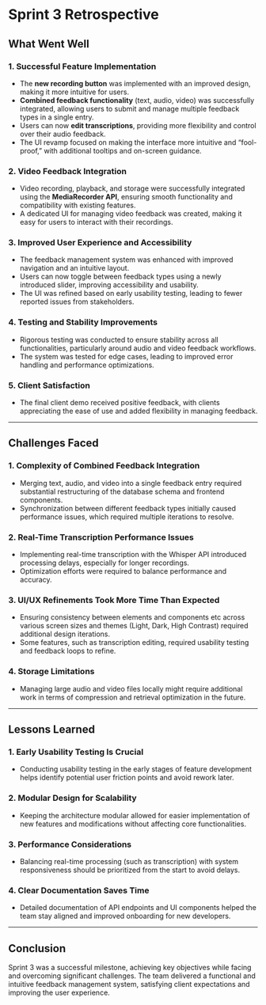 # Sprint 3 Retrospective

## What Went Well

### 1. Successful Feature Implementation
- The **new recording button** was implemented with an improved design, making it more intuitive for users.
- **Combined feedback functionality** (text, audio, video) was successfully integrated, allowing users to submit and manage multiple feedback types in a single entry.
- Users can now **edit transcriptions**, providing more flexibility and control over their audio feedback.
- The UI revamp focused on making the interface more intuitive and “fool-proof,” with additional tooltips and on-screen guidance.

### 2. Video Feedback Integration
- Video recording, playback, and storage were successfully integrated using the **MediaRecorder API**, ensuring smooth functionality and compatibility with existing features.
- A dedicated UI for managing video feedback was created, making it easy for users to interact with their recordings.

### 3. Improved User Experience and Accessibility
- The feedback management system was enhanced with improved navigation and an intuitive layout.
- Users can now toggle between feedback types using a newly introduced slider, improving accessibility and usability.
- The UI was refined based on early usability testing, leading to fewer reported issues from stakeholders.

### 4. Testing and Stability Improvements
- Rigorous testing was conducted to ensure stability across all functionalities, particularly around audio and video feedback workflows.
- The system was tested for edge cases, leading to improved error handling and performance optimizations.

### 5. Client Satisfaction
- The final client demo received positive feedback, with clients appreciating the ease of use and added flexibility in managing feedback.

---

## Challenges Faced

### 1. Complexity of Combined Feedback Integration
- Merging text, audio, and video into a single feedback entry required substantial restructuring of the database schema and frontend components.
- Synchronization between different feedback types initially caused performance issues, which required multiple iterations to resolve.

### 2. Real-Time Transcription Performance Issues
- Implementing real-time transcription with the Whisper API introduced processing delays, especially for longer recordings.
- Optimization efforts were required to balance performance and accuracy.

### 3. UI/UX Refinements Took More Time Than Expected
- Ensuring consistency between elements and components etc across various screen sizes and themes (Light, Dark, High Contrast) required additional design iterations.
- Some features, such as transcription editing, required usability testing and feedback loops to refine.

### 4. Storage Limitations
- Managing large audio and video files locally might require additional work in terms of compression and retrieval optimization in the future.

---

## Lessons Learned

### 1. Early Usability Testing Is Crucial
- Conducting usability testing in the early stages of feature development helps identify potential user friction points and avoid rework later.

### 2. Modular Design for Scalability
- Keeping the architecture modular allowed for easier implementation of new features and modifications without affecting core functionalities.

### 3. Performance Considerations
- Balancing real-time processing (such as transcription) with system responsiveness should be prioritized from the start to avoid delays.

### 4. Clear Documentation Saves Time
- Detailed documentation of API endpoints and UI components helped the team stay aligned and improved onboarding for new developers.

---

## Conclusion

Sprint 3 was a successful milestone, achieving key objectives while facing and overcoming significant challenges. The team delivered a functional and intuitive feedback management system, satisfying client expectations and improving the user experience.
